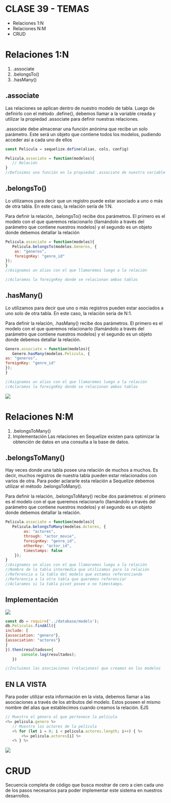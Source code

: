 # CLASE 39 - TEMAS
* Relaciones 1:N
* Relaciones N:M
* CRUD

# Relaciones 1:N
1. .associate
2. .belongsTo()
3. .hasMany()

## .associate
Las relaciones se aplican dentro de nuestro modelo de tabla. Luego de definirlo con el método .define(), debemos llamar a la variable creada y utilizar la propiedad .associate para definir nuestras relaciones.

.associate debe almacenar una función anónima que recibe un solo parámetro. Este será un objeto que contiene todos los modelos, pudiendo acceder así a cada uno de ellos

```javascript
const Pelicula = sequelize.define(alias, cols, config)

Pelicula.associate = function(modelos){
   // Relación
}
//Definimos una función en la propiedad .associate de nuestra variable que representa al modelo (Película)
```

## .belongsTo()
Lo utilizamos para decir que un registro puede estar asociado a uno o más de otra tabla. En este caso, la relación sería de 1:N. 

Para definir la relación, .belongsTo() recibe dos parámetros. El primero es el modelo con el que queremos relacionarlo (llamándolo a través del parámetro que contiene nuestros modelos) y el segundo es un objeto donde debemos detallar la relación

```javascript
Pelicula.associate = function(modelos){
   Pelicula.belongsTo(modelos.Generos, {
    as: "generos",
    foreignKey: "genre_id"
});
}
//Asignamos un alias con el que llamaremos luego a la relación

//Aclaramos la foreignKey donde se relacionan ambas tablas
```

## .hasMany()
Lo utilizamos para decir que uno o más registros pueden estar asociados a uno solo de otra tabla. En este caso, la relación sería de N:1. 

Para definir la relación, .hasMany() recibe dos parámetros. El primero es el modelo con el que queremos relacionarlo (llamándolo a través del parámetro que contiene nuestros modelos) y el segundo es un objeto donde debemos detallar la relación.

```javascript
Genero.associate = function(modelos){
   Genero.hasMany(modelos.Pelicula, {
as: "generos",
foreignKey: "genre_id"
});
}

//Asignamos un alias con el que llamaremos luego a la relación
//Aclaramos la foreignKey donde se relacionan ambas tablas
```
![](/CLASE%2039/Archivos/1.png)

# Relaciones N:M
1. .belongsToMany()
2. Implementación
Las relaciones en Sequelize existen para optimizar la obtención de datos en una consulta a la base de datos.

## .belongsToMany()
Hay veces donde una tabla posee una relación de muchos a muchos. Es decir, muchos registros de nuestra tabla pueden estar relacionados con varios de otra. Para poder aclararle esta relación a Sequelize debemos utilizar el método .belongsToMany().

Para definir la relación, .belongsToMany() recibe dos parámetros: el primero es el modelo con el que queremos relacionarlo (llamándolo a través del parámetro que contiene nuestros modelos) y el segundo es un objeto donde debemos detallar la relación. 

```javascript
Pelicula.associate = function(modelos){
   Pelicula.belongsToMany(modelos.Actores, {
        as: "actores",
        through: "actor_movie",
        foreignKey: "genre_id",
        otherKey: "actor_id",
        timestamps: false
    });
}
//Asignamos un alias con el que llamaremos luego a la relación
//Nombre de la tabla intermedia que utilizamos para la relación
//Referencia a la tabla del modelo que estamos referenciando
//Referencia a la otra tabla que queremos referenciar
//Aclaramos si la tabla pivot posee o no timestamps.
```
## Implementación
![](/CLASE%2039/Archivos/3.png)

```javascript
const db = require('../database/models');
db.Peliculas.findAll({
include: [
{association: "genero"},
{association: "actores"}
]
}).then(resultados=>{
       console.log(resultados);
   })

//Incluimos las asociaciones (relaciones) que creamos en los modelos
```

EN LA VISTA 
-
Para poder utilizar esta información en la vista, debemos llamar a las asociaciones a través de los atributos del modelo. Estos poseen el mismo nombre del alias que establecimos cuando creamos la relación. EJS

```javascript /EJS
// Muestro el género al que pertenece la película
<%= pelicula.genero %>
   // Muestro los actores de la película
   <% for (let i = 0; i < pelicula.actores.length; i++) { %>
       <%= pelicula.actores[i] %>
   <% } %>
```
![](/CLASE%2039/Archivos/2.png)



# CRUD
Secuencia completa de código que busca mostrar de cero a cien cada uno de los pasos necesarios para poder implementar este sistema en nuestros desarrollos.









